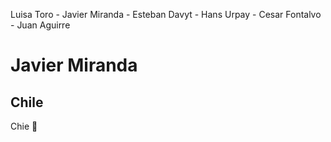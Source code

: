 Luisa Toro - Javier Miranda - Esteban Davyt - Hans Urpay - Cesar Fontalvo - Juan Aguirre

# **Javier Miranda**

## Chile

Chie :zany_face:
